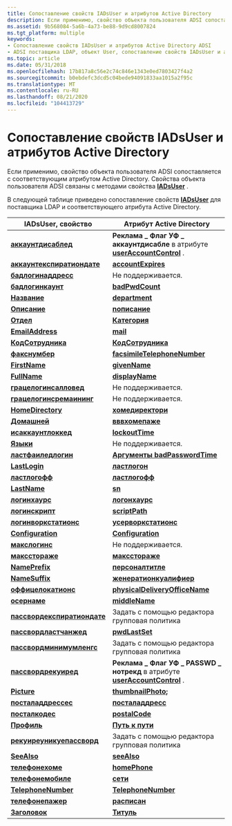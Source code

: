 ```yaml
---
title: Сопоставление свойств IADsUser и атрибутов Active Directory
description: Если применимо, свойство объекта пользователя ADSI сопоставляется с соответствующим атрибутом Active Directory. Свойства объекта пользователя ADSI связаны с методами свойства IADsUser.
ms.assetid: 9b568084-5a6b-4a73-be88-9d9cd8007824
ms.tgt_platform: multiple
keywords:
- Сопоставление свойств IADsUser и атрибутов Active Directory ADSI
- ADSI поставщика LDAP, объект User, сопоставление свойств IADsUser и атрибутов Active Directory
ms.topic: article
ms.date: 05/31/2018
ms.openlocfilehash: 17b817a8c56e2c74c846e1343e0ed7803427f4a2
ms.sourcegitcommit: b0ebdefc3dcd5c04bede94091833aa1015a2f95c
ms.translationtype: MT
ms.contentlocale: ru-RU
ms.lasthandoff: 08/21/2020
ms.locfileid: "104413729"
---
```

# <a name="mapping-between-iadsuser-properties-and-active-directory-attributes"></a>Сопоставление свойств IADsUser и атрибутов Active Directory

Если применимо, свойство объекта пользователя ADSI сопоставляется с соответствующим атрибутом Active Directory. Свойства объекта пользователя ADSI связаны с методами свойства [**IADsUser**](/windows/desktop/api/Iads/nn-iads-iadsuser) .

В следующей таблице приведено сопоставление свойств [**IADsUser**](/windows/desktop/api/Iads/nn-iads-iadsuser) для поставщика LDAP и соответствующего атрибута Active Directory.



| IADsUser, свойство                                           | Атрибут Active Directory                                                                                  |
|-------------------------------------------------------------|-------------------------------------------------------------------------------------------------------------|
| [**аккаунтдисаблед**](iadsuser-property-methods.md)        | **Реклама \_ Флаг УФ \_ аккаунтдисабле** в атрибуте [**userAccountControl**](/windows/desktop/ADSchema/a-useraccountcontrol) .  |
| [**аккаунтекспиратиондате**](iadsuser-property-methods.md)  | [**accountExpires**](/windows/desktop/ADSchema/a-accountexpires)                                                             |
| [**бадлогинаддресс**](iadsuser-property-methods.md)        | Не поддерживается.                                                                                              |
| [**бадлогинкаунт**](iadsuser-property-methods.md)          | [**badPwdCount**](/windows/desktop/ADSchema/a-badpwdcount)                                                                   |
| [**Название**](iadsuser-property-methods.md)             | [**department**](/windows/desktop/ADSchema/a-department)                                                                     |
| [**Описание**](iadsuser-property-methods.md)            | [**nописание**](/windows/desktop/ADSchema/a-description)                                                                   |
| [**Отдел**](iadsuser-property-methods.md)               | [**Категория**](/windows/desktop/ADSchema/a-division)                                                                         |
| [**EmailAddress**](iadsuser-property-methods.md)           | [**mail**](/windows/desktop/ADSchema/a-mail)                                                                                 |
| [**КодСотрудника**](iadsuser-property-methods.md)             | [**КодСотрудника**](/windows/desktop/ADSchema/a-employeeid)                                                                     |
| [**факснумбер**](iadsuser-property-methods.md)              | [**facsimileTelephoneNumber**](/windows/desktop/ADSchema/a-facsimiletelephonenumber)                                         |
| [**FirstName**](iadsuser-property-methods.md)              | [**givenName**](/windows/desktop/ADSchema/a-givenname)                                                                       |
| [**FullName**](iadsuser-property-methods.md)               | [**displayName**](/windows/desktop/ADSchema/a-displayname)                                                                   |
| [**грацелогинсалловед**](iadsuser-property-methods.md)     | Не поддерживается.                                                                                              |
| [**грацелогинсремаининг**](iadsuser-property-methods.md)   | Не поддерживается.                                                                                              |
| [**HomeDirectory**](iadsuser-property-methods.md)          | [**хомедиректори**](/windows/desktop/ADSchema/a-homedirectory)                                                               |
| [**Домашней**](iadsuser-property-methods.md)               | [**вввхомепаже**](/windows/desktop/ADSchema/a-wwwhomepage)                                                                   |
| [**исаккаунтлоккед**](iadsuser-property-methods.md)        | [**lockoutTime**](/windows/desktop/ADSchema/a-lockouttime)                                                                   |
| [**Языки**](iadsuser-property-methods.md)              | Не поддерживается.                                                                                              |
| [**ластфаиледлогин**](iadsuser-property-methods.md)        | [**Аргументы badPasswordTime**](/windows/desktop/ADSchema/a-badpasswordtime)                                                           |
| [**LastLogin**](iadsuser-property-methods.md)              | [**ластлогон**](/windows/desktop/ADSchema/a-lastlogon)                                                                       |
| [**ластлогофф**](iadsuser-property-methods.md)             | [**ластлогофф**](/windows/desktop/ADSchema/a-lastlogoff)                                                                     |
| [**LastName**](iadsuser-property-methods.md)               | [**sn**](/windows/desktop/ADSchema/a-sn)                                                                                     |
| [**логинхаурс**](iadsuser-property-methods.md)             | [**логонхаурс**](/windows/desktop/ADSchema/a-logonhours)                                                                     |
| [**логинскрипт**](iadsuser-property-methods.md)            | [**scriptPath**](/windows/desktop/ADSchema/a-scriptpath)                                                                     |
| [**логинворкстатионс**](iadsuser-property-methods.md)      | [**усерворкстатионс**](/windows/desktop/ADSchema/a-userworkstations)                                                         |
| [**Configuration**](iadsuser-property-methods.md)                | [**Configuration**](/windows/desktop/ADSchema/a-manager)                                                                           |
| [**макслогинс**](iadsuser-property-methods.md)              | Не поддерживается.                                                                                              |
| [**максстораже**](iadsuser-property-methods.md)             | [**максстораже**](/windows/desktop/ADSchema/a-maxstorage)                                                                     |
| [**NamePrefix**](iadsuser-property-methods.md)             | [**персоналтитле**](/windows/desktop/ADSchema/a-personaltitle)                                                               |
| [**NameSuffix**](iadsuser-property-methods.md)             | [**женератионкуалифиер**](/windows/desktop/ADSchema/a-generationqualifier)                                                   |
| [**оффицелокатионс**](iadsuser-property-methods.md)        | [**physicalDeliveryOfficeName**](/windows/desktop/ADSchema/a-physicaldeliveryofficename)                                     |
| [**осернаме**](iadsuser-property-methods.md)              | [**middleName**](/windows/desktop/ADSchema/a-middlename)                                                                     |
| [**пассвордекспиратиондате**](iadsuser-property-methods.md) | Задать с помощью редактора групповая политика                                                                               |
| [**пассвордластчанжед**](iadsuser-property-methods.md)    | [**pwdLastSet**](/windows/desktop/ADSchema/a-pwdlastset)                                                                     |
| [**пассвордминимумленгс**](iadsuser-property-methods.md)  | Задать с помощью редактора групповая политика                                                                               |
| [**пассвордрекуиред**](iadsuser-property-methods.md)       | **Реклама \_ Флаг УФ \_ PASSWD \_ нотрекд** в атрибуте [**userAccountControl**](/windows/desktop/ADSchema/a-useraccountcontrol) . |
| [**Picture**](iadsuser-property-methods.md)                | [**thumbnailPhoto;**](/windows/desktop/ADSchema/a-thumbnailphoto)                                                             |
| [**посталаддрессес**](iadsuser-property-methods.md)        | [**посталаддресс**](/windows/desktop/ADSchema/a-postaladdress)                                                               |
| [**посталкодес**](iadsuser-property-methods.md)            | [**postalCode**](/windows/desktop/ADSchema/a-postalcode)                                                                     |
| [**Профиль**](iadsuser-property-methods.md)                | [**Путь к пути**](/windows/desktop/ADSchema/a-profilepath)                                                                   |
| [**рекуиреуникуепассворд**](iadsuser-property-methods.md)  | Задать с помощью редактора групповая политика                                                                               |
| [**SeeAlso**](iadsuser-property-methods.md)                | [**seeAlso**](/windows/desktop/ADSchema/a-seealso)                                                                           |
| [**телефонехоме**](iadsuser-property-methods.md)          | [**homePhone**](/windows/desktop/ADSchema/a-homephone)                                                                       |
| [**телефонемобиле**](iadsuser-property-methods.md)        | [**сети**](/windows/desktop/ADSchema/a-mobile)                                                                             |
| [**TelephoneNumber**](iadsuser-property-methods.md)        | [**TelephoneNumber**](/windows/desktop/ADSchema/a-telephonenumber)                                                           |
| [**телефонепажер**](iadsuser-property-methods.md)         | [**расписан**](/windows/desktop/ADSchema/a-pager)                                                                               |
| [**Заголовок**](iadsuser-property-methods.md)                  | [**Титуль**](/windows/desktop/ADSchema/a-title)                                                                               |



 

 

 